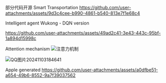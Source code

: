 部分代码开源
Smart Transportation
https://github.com/user-attachments/assets/9d3c4cee-b990-4861-b540-813e7f1e68c4

Intelligent agent Wukong - DQN version

https://github.com/user-attachments/assets/49ad2c41-3e43-443c-95bf-1a894d15998c

Attention mechanism
![注意力机制](https://github.com/user-attachments/assets/993bcf9a-36b7-45f7-bac8-04813a850d76)

![QQ图片20241103184641](https://github.com/user-attachments/assets/6b2ba4d9-58b0-436f-b60d-06c4aa27e98d)

Apple generated
https://github.com/user-attachments/assets/a0dfbe51-a654-49b6-8552-9a7f39037562

